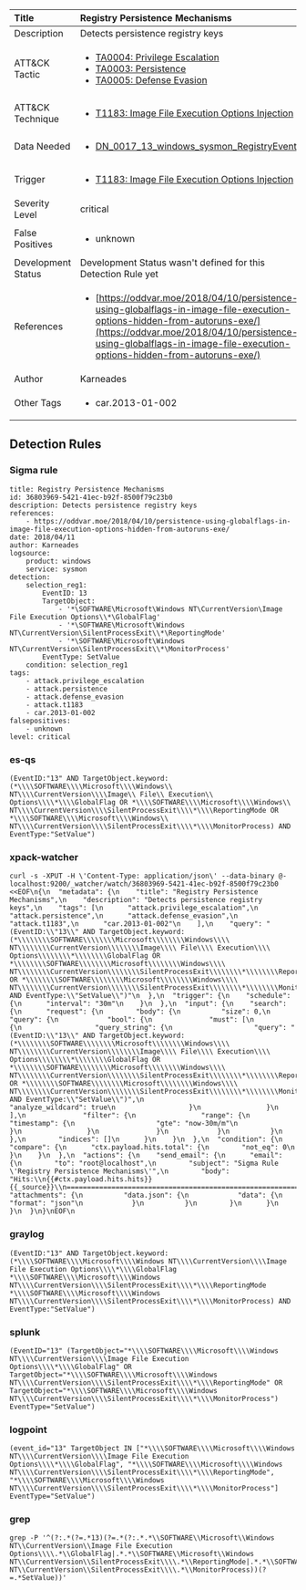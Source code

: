 | Title                | Registry Persistence Mechanisms                                                                                                                                                 |
|:---------------------|:------------------------------------------------------------------------------------------------------------------------------------------------------------|
| Description          | Detects persistence registry keys                                                                                                                                           |
| ATT&amp;CK Tactic    |  <ul><li>[TA0004: Privilege Escalation](https://attack.mitre.org/tactics/TA0004)</li><li>[TA0003: Persistence](https://attack.mitre.org/tactics/TA0003)</li><li>[TA0005: Defense Evasion](https://attack.mitre.org/tactics/TA0005)</li></ul>  |
| ATT&amp;CK Technique | <ul><li>[T1183: Image File Execution Options Injection](https://attack.mitre.org/techniques/T1183)</li></ul>  |
| Data Needed          | <ul><li>[DN_0017_13_windows_sysmon_RegistryEvent](../Data_Needed/DN_0017_13_windows_sysmon_RegistryEvent.md)</li></ul>  |
| Trigger              | <ul><li>[T1183: Image File Execution Options Injection](../Triggers/T1183.md)</li></ul>  |
| Severity Level       | critical |
| False Positives      | <ul><li>unknown</li></ul>  |
| Development Status   |  Development Status wasn't defined for this Detection Rule yet  |
| References           | <ul><li>[https://oddvar.moe/2018/04/10/persistence-using-globalflags-in-image-file-execution-options-hidden-from-autoruns-exe/](https://oddvar.moe/2018/04/10/persistence-using-globalflags-in-image-file-execution-options-hidden-from-autoruns-exe/)</li></ul>  |
| Author               | Karneades |
| Other Tags           | <ul><li>car.2013-01-002</li></ul> | 

## Detection Rules

### Sigma rule

```
title: Registry Persistence Mechanisms
id: 36803969-5421-41ec-b92f-8500f79c23b0
description: Detects persistence registry keys
references:
    - https://oddvar.moe/2018/04/10/persistence-using-globalflags-in-image-file-execution-options-hidden-from-autoruns-exe/
date: 2018/04/11
author: Karneades
logsource:
    product: windows
    service: sysmon
detection:
    selection_reg1:
        EventID: 13
        TargetObject:
            - '*\SOFTWARE\Microsoft\Windows NT\CurrentVersion\Image File Execution Options\\*\GlobalFlag'
            - '*\SOFTWARE\Microsoft\Windows NT\CurrentVersion\SilentProcessExit\\*\ReportingMode'
            - '*\SOFTWARE\Microsoft\Windows NT\CurrentVersion\SilentProcessExit\\*\MonitorProcess'
        EventType: SetValue
    condition: selection_reg1
tags:
    - attack.privilege_escalation
    - attack.persistence
    - attack.defense_evasion
    - attack.t1183
    - car.2013-01-002
falsepositives:
    - unknown
level: critical

```





### es-qs
    
```
(EventID:"13" AND TargetObject.keyword:(*\\\\SOFTWARE\\\\Microsoft\\\\Windows\\ NT\\\\CurrentVersion\\\\Image\\ File\\ Execution\\ Options\\\\*\\\\GlobalFlag OR *\\\\SOFTWARE\\\\Microsoft\\\\Windows\\ NT\\\\CurrentVersion\\\\SilentProcessExit\\\\*\\\\ReportingMode OR *\\\\SOFTWARE\\\\Microsoft\\\\Windows\\ NT\\\\CurrentVersion\\\\SilentProcessExit\\\\*\\\\MonitorProcess) AND EventType:"SetValue")
```


### xpack-watcher
    
```
curl -s -XPUT -H \'Content-Type: application/json\' --data-binary @- localhost:9200/_watcher/watch/36803969-5421-41ec-b92f-8500f79c23b0 <<EOF\n{\n  "metadata": {\n    "title": "Registry Persistence Mechanisms",\n    "description": "Detects persistence registry keys",\n    "tags": [\n      "attack.privilege_escalation",\n      "attack.persistence",\n      "attack.defense_evasion",\n      "attack.t1183",\n      "car.2013-01-002"\n    ],\n    "query": "(EventID:\\"13\\" AND TargetObject.keyword:(*\\\\\\\\SOFTWARE\\\\\\\\Microsoft\\\\\\\\Windows\\\\ NT\\\\\\\\CurrentVersion\\\\\\\\Image\\\\ File\\\\ Execution\\\\ Options\\\\\\\\*\\\\\\\\GlobalFlag OR *\\\\\\\\SOFTWARE\\\\\\\\Microsoft\\\\\\\\Windows\\\\ NT\\\\\\\\CurrentVersion\\\\\\\\SilentProcessExit\\\\\\\\*\\\\\\\\ReportingMode OR *\\\\\\\\SOFTWARE\\\\\\\\Microsoft\\\\\\\\Windows\\\\ NT\\\\\\\\CurrentVersion\\\\\\\\SilentProcessExit\\\\\\\\*\\\\\\\\MonitorProcess) AND EventType:\\"SetValue\\")"\n  },\n  "trigger": {\n    "schedule": {\n      "interval": "30m"\n    }\n  },\n  "input": {\n    "search": {\n      "request": {\n        "body": {\n          "size": 0,\n          "query": {\n            "bool": {\n              "must": [\n                {\n                  "query_string": {\n                    "query": "(EventID:\\"13\\" AND TargetObject.keyword:(*\\\\\\\\SOFTWARE\\\\\\\\Microsoft\\\\\\\\Windows\\\\ NT\\\\\\\\CurrentVersion\\\\\\\\Image\\\\ File\\\\ Execution\\\\ Options\\\\\\\\*\\\\\\\\GlobalFlag OR *\\\\\\\\SOFTWARE\\\\\\\\Microsoft\\\\\\\\Windows\\\\ NT\\\\\\\\CurrentVersion\\\\\\\\SilentProcessExit\\\\\\\\*\\\\\\\\ReportingMode OR *\\\\\\\\SOFTWARE\\\\\\\\Microsoft\\\\\\\\Windows\\\\ NT\\\\\\\\CurrentVersion\\\\\\\\SilentProcessExit\\\\\\\\*\\\\\\\\MonitorProcess) AND EventType:\\"SetValue\\")",\n                    "analyze_wildcard": true\n                  }\n                }\n              ],\n              "filter": {\n                "range": {\n                  "timestamp": {\n                    "gte": "now-30m/m"\n                  }\n                }\n              }\n            }\n          }\n        },\n        "indices": []\n      }\n    }\n  },\n  "condition": {\n    "compare": {\n      "ctx.payload.hits.total": {\n        "not_eq": 0\n      }\n    }\n  },\n  "actions": {\n    "send_email": {\n      "email": {\n        "to": "root@localhost",\n        "subject": "Sigma Rule \'Registry Persistence Mechanisms\'",\n        "body": "Hits:\\n{{#ctx.payload.hits.hits}}{{_source}}\\n================================================================================\\n{{/ctx.payload.hits.hits}}",\n        "attachments": {\n          "data.json": {\n            "data": {\n              "format": "json"\n            }\n          }\n        }\n      }\n    }\n  }\n}\nEOF\n
```


### graylog
    
```
(EventID:"13" AND TargetObject.keyword:(*\\\\SOFTWARE\\\\Microsoft\\\\Windows NT\\\\CurrentVersion\\\\Image File Execution Options\\\\*\\\\GlobalFlag *\\\\SOFTWARE\\\\Microsoft\\\\Windows NT\\\\CurrentVersion\\\\SilentProcessExit\\\\*\\\\ReportingMode *\\\\SOFTWARE\\\\Microsoft\\\\Windows NT\\\\CurrentVersion\\\\SilentProcessExit\\\\*\\\\MonitorProcess) AND EventType:"SetValue")
```


### splunk
    
```
(EventID="13" (TargetObject="*\\\\SOFTWARE\\\\Microsoft\\\\Windows NT\\\\CurrentVersion\\\\Image File Execution Options\\\\*\\\\GlobalFlag" OR TargetObject="*\\\\SOFTWARE\\\\Microsoft\\\\Windows NT\\\\CurrentVersion\\\\SilentProcessExit\\\\*\\\\ReportingMode" OR TargetObject="*\\\\SOFTWARE\\\\Microsoft\\\\Windows NT\\\\CurrentVersion\\\\SilentProcessExit\\\\*\\\\MonitorProcess") EventType="SetValue")
```


### logpoint
    
```
(event_id="13" TargetObject IN ["*\\\\SOFTWARE\\\\Microsoft\\\\Windows NT\\\\CurrentVersion\\\\Image File Execution Options\\\\*\\\\GlobalFlag", "*\\\\SOFTWARE\\\\Microsoft\\\\Windows NT\\\\CurrentVersion\\\\SilentProcessExit\\\\*\\\\ReportingMode", "*\\\\SOFTWARE\\\\Microsoft\\\\Windows NT\\\\CurrentVersion\\\\SilentProcessExit\\\\*\\\\MonitorProcess"] EventType="SetValue")
```


### grep
    
```
grep -P '^(?:.*(?=.*13)(?=.*(?:.*.*\\SOFTWARE\\Microsoft\\Windows NT\\CurrentVersion\\Image File Execution Options\\\\.*\\GlobalFlag|.*.*\\SOFTWARE\\Microsoft\\Windows NT\\CurrentVersion\\SilentProcessExit\\\\.*\\ReportingMode|.*.*\\SOFTWARE\\Microsoft\\Windows NT\\CurrentVersion\\SilentProcessExit\\\\.*\\MonitorProcess))(?=.*SetValue))'
```



